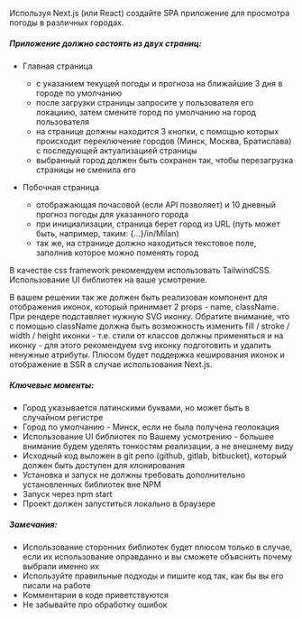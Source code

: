Используя Next.js (или React) создайте SPA приложение для просмотра погоды в различных городах.

##### Приложение должно состоять из двух страниц:

+ Главная страница
    - с указанием текущей погоды и прогноза на ближайшие 3 дня в городе по умолчанию
    - после загрузки страницы запросите у пользователя его локациию, затем смените город по умолчанию на город пользователя
    - на странице должны находится 3 кнопки, с помощью которых происходит переключение городов (Минск, Москва, Братислава) с последующей актуализацией страницы
    - выбранный город должен быть сохранен так, чтобы перезагрузка страницы не сменила его

+ Побочная страница
    - отображающая почасовой (если API позволяет) и 10 дневный прогноз погоды для указанного города
    - при инициализации, страница берет город из URL (путь может быть, например, таким: {...}/in/Milan)
    - так же, на странице должно находиться текстовое поле, заполнив которое можно поменять город  

В качестве css framework рекомендуем использовать TailwindCSS. Использование UI библиотек на ваше усмотрение.

В вашем решении так же должен быть реализован компонент для отображения иконок, который принимает 2 props - name, className. При рендере подставляет нужную SVG иконку. Обратите внимание, что с помощью className должна быть возможность изменить fill / stroke / width / height иконки - т.е. стили от классов должны применяться и на иконку - для этого рекомендуем svg иконку подготовить и удалить ненужные атрибуты. Плюсом будет поддержка кеширования иконок и отображение в SSR в случае использования Next.js.

##### Ключевые моменты:

- Город указывается латинскими буквами, но может быть в случайном регистре
- Город по умолчанию - Минск, если не была получена геолокация
- Использование UI библиотек по Вашему усмотрению - большее внимание будем уделять тонкостям реализации, а не внешнему виду
- Исходный код выложен в git репо (github, gitlab, bitbucket), который должен быть доступен для клонирования
- Установка и запуск не должны требовать дополнительно установленных библиотек вне NPM
- Запуск через npm start
- Проект должен запуститься локально в браузере

##### Замечания:

- Использование сторонних библиотек будет плюсом только в случае, если их использование оправданно и вы сможете объяснить почему выбрали именно их
- Используйте правильные подходы и пишите код так, как бы вы его писали на работе
- Комментарии в коде приветствуются
- Не забывайте про обработку ошибок